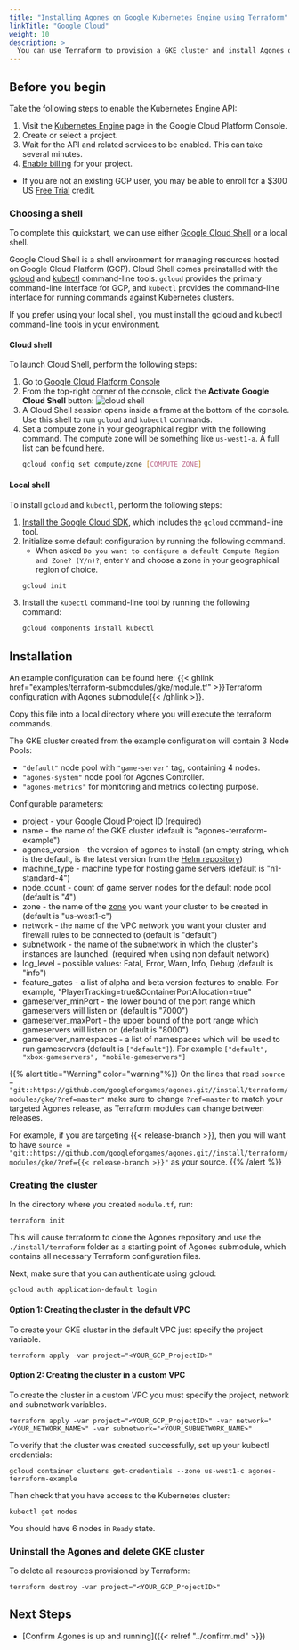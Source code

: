```yaml
---
title: "Installing Agones on Google Kubernetes Engine using Terraform"
linkTitle: "Google Cloud"
weight: 10
description: >
  You can use Terraform to provision a GKE cluster and install Agones on it.
---
```


## Before you begin

Take the following steps to enable the Kubernetes Engine API:

1. Visit the [Kubernetes Engine][kubernetes] page in the Google Cloud Platform Console.
1. Create or select a project.
1. Wait for the API and related services to be enabled. This can take several minutes.
1. [Enable billing][billing] for your project.
  * If you are not an existing GCP user, you may be able to enroll for a $300 US [Free Trial][trial] credit.

[kubernetes]: https://console.cloud.google.com/kubernetes/list
[billing]: https://support.google.com/cloud/answer/6293499#enable-billing
[trial]: https://cloud.google.com/free/

### Choosing a shell

To complete this quickstart, we can use either [Google Cloud Shell][cloud-shell] or a local shell.

Google Cloud Shell is a shell environment for managing resources hosted on Google Cloud Platform (GCP). Cloud Shell comes preinstalled with the [gcloud][gcloud] and [kubectl][kubectl] command-line tools. `gcloud` provides the primary command-line interface for GCP, and `kubectl` provides the command-line interface for running commands against Kubernetes clusters.

If you prefer using your local shell, you must install the gcloud and kubectl command-line tools in your environment.

[cloud-shell]: https://cloud.google.com/shell/
[gcloud]: https://cloud.google.com/sdk/gcloud/
[kubectl]: https://kubernetes.io/docs/user-guide/kubectl-overview/

#### Cloud shell

To launch Cloud Shell, perform the following steps:

1. Go to [Google Cloud Platform Console][cloud]
1. From the top-right corner of the console, click the 
   **Activate Google Cloud Shell** button: ![cloud shell](../../../../images/cloud-shell.png)
1. A Cloud Shell session opens inside a frame at the bottom of the console. Use this shell to run `gcloud` and `kubectl` commands.
1. Set a compute zone in your geographical region with the following command. The compute zone will be something like `us-west1-a`. A full list can be found [here][zones].
   ```bash
   gcloud config set compute/zone [COMPUTE_ZONE]
   ```

[cloud]: https://console.cloud.google.com/home/dashboard
[zones]: https://cloud.google.com/compute/docs/regions-zones/#available

#### Local shell

To install `gcloud` and `kubectl`, perform the following steps:

1. [Install the Google Cloud SDK][gcloud-install], which includes the `gcloud` command-line tool.
1. Initialize some default configuration by running the following command.
   * When asked `Do you want to configure a default Compute Region and Zone? (Y/n)?`, enter `Y` and choose a zone in your geographical region of choice.
   ```bash
   gcloud init
   ```
1. Install the `kubectl` command-line tool by running the following command:
   ```bash
   gcloud components install kubectl
   ```

[gcloud-install]: https://cloud.google.com/sdk/docs/quickstarts

## Installation

An example configuration can be found here:
 {{< ghlink href="examples/terraform-submodules/gke/module.tf" >}}Terraform configuration with Agones submodule{{< /ghlink >}}. 
 
Copy this file into a local directory where you will execute the terraform commands.

The GKE cluster created from the example configuration will contain 3 Node Pools:

- `"default"` node pool with `"game-server"` tag, containing 4 nodes.
- `"agones-system"` node pool for Agones Controller.
- `"agones-metrics"` for monitoring and metrics collecting purpose.

Configurable parameters:

- project - your Google Cloud Project ID (required)
- name - the name of the GKE cluster (default is "agones-terraform-example")
- agones_version - the version of agones to install (an empty string, which is the default, is the latest version from the [Helm repository](https://agones.dev/chart/stable))
- machine_type - machine type for hosting game servers (default is "n1-standard-4")
- node_count - count of game server nodes for the default node pool (default is "4")
- zone - the name of the [zone](https://cloud.google.com/compute/docs/regions-zones) you want your cluster to be
  created in (default is "us-west1-c")
- network - the name of the VPC network you want your cluster and firewall rules to be connected to (default is "default")
- subnetwork - the name of the subnetwork in which the cluster's instances are launched. (required when using non default network)
- log_level - possible values: Fatal, Error, Warn, Info, Debug (default is "info")
- feature_gates - a list of alpha and beta version features to enable. For example, "PlayerTracking=true&ContainerPortAllocation=true"
- gameserver_minPort - the lower bound of the port range which gameservers will listen on (default is "7000")
- gameserver_maxPort - the upper bound of the port range which gameservers will listen on (default is "8000")
- gameserver_namespaces - a list of namespaces which will be used to run gameservers (default is `["default"]`). For example `["default", "xbox-gameservers", "mobile-gameservers"]`

{{% alert title="Warning" color="warning"%}}
On the lines that read `source = "git::https://github.com/googleforgames/agones.git//install/terraform/modules/gke/?ref=master"`
make sure to change `?ref=master` to match your targeted Agones release, as Terraform modules can change between
releases.

For example, if you are targeting {{< release-branch >}}, then you will want to have 
`source = "git::https://github.com/googleforgames/agones.git//install/terraform/modules/gke/?ref={{< release-branch >}}"`
as your source.
{{% /alert %}}

### Creating the cluster

In the directory where you created `module.tf`, run:
```
terraform init
```

This will cause terraform to clone the Agones repository and use the `./install/terraform` folder as a starting point of
Agones submodule, which contains all necessary Terraform configuration files.

Next, make sure that you can authenticate using gcloud:
```
gcloud auth application-default login
```
#### Option 1: Creating the cluster in the default VPC
To create your GKE cluster in the default VPC just specify the project variable.

```
terraform apply -var project="<YOUR_GCP_ProjectID>"
```

#### Option 2: Creating the cluster in a custom VPC
To create the cluster in a custom VPC you must specify the project, network and subnetwork variables.

```
terraform apply -var project="<YOUR_GCP_ProjectID>" -var network="<YOUR_NETWORK_NAME>" -var subnetwork="<YOUR_SUBNETWORK_NAME>"
```

To verify that the cluster was created successfully, set up your kubectl credentials:
```
gcloud container clusters get-credentials --zone us-west1-c agones-terraform-example
```

Then check that you have access to the Kubernetes cluster:
```
kubectl get nodes
```

You should have 6 nodes in `Ready` state.

### Uninstall the Agones and delete GKE cluster

To delete all resources provisioned by Terraform:
```
terraform destroy -var project="<YOUR_GCP_ProjectID>"
```

## Next Steps

- [Confirm Agones is up and running]({{< relref "../confirm.md" >}})
